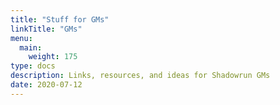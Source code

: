 ```yaml
---
title: "Stuff for GMs"
linkTitle: "GMs"
menu:
  main:
    weight: 175
type: docs
description: Links, resources, and ideas for Shadowrun GMs
date: 2020-07-12
---
```

